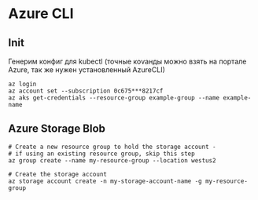 # Azure CLI

## Init

Генерим конфиг для kubectl (точные коvанды можно взять на портале Azure, так же нужен установленный AzureCLI)

```
az login
az account set --subscription 0c675***8217cf
az aks get-credentials --resource-group example-group --name example-name
```

## Azure Storage Blob

```
# Create a new resource group to hold the storage account -
# if using an existing resource group, skip this step
az group create --name my-resource-group --location westus2

# Create the storage account
az storage account create -n my-storage-account-name -g my-resource-group

```



